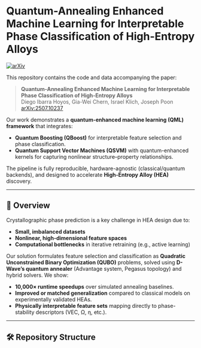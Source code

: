 # Quantum-Annealing Enhanced Machine Learning for Interpretable Phase Classification of High-Entropy Alloys

[![arXiv](https://img.shields.io/badge/arXiv-2507.10237v1-b31b1b.svg)](https://arxiv.org/abs/2507.10237)

This repository contains the code and data accompanying the paper:

> **Quantum-Annealing Enhanced Machine Learning for Interpretable Phase Classification of High-Entropy Alloys**  
> Diego Ibarra Hoyos, Gia-Wei Chern, Israel Klich, Joseph Poon  
> [arXiv:2507.10237](https://arxiv.org/abs/2507.10237)

Our work demonstrates a **quantum-enhanced machine learning (QML) framework** that integrates:

- **Quantum Boosting (QBoost)** for interpretable feature selection and phase classification.
- **Quantum Support Vector Machines (QSVM)** with quantum-enhanced kernels for capturing nonlinear structure–property relationships.

The pipeline is fully reproducible, hardware-agnostic (classical/quantum backends), and designed to accelerate **High-Entropy Alloy (HEA)** discovery.

---

## 📖 Overview

Crystallographic phase prediction is a key challenge in HEA design due to:
- **Small, imbalanced datasets**  
- **Nonlinear, high-dimensional feature spaces**
- **Computational bottlenecks** in iterative retraining (e.g., active learning)

Our solution formulates feature selection and classification as **Quadratic Unconstrained Binary Optimization (QUBO)** problems, solved using **D-Wave’s quantum annealer** (Advantage system, Pegasus topology) and hybrid solvers. We show:

- **10,000× runtime speedups** over simulated annealing baselines.
- **Improved or matched generalization** compared to classical models on experimentally validated HEAs.
- **Physically interpretable feature sets** mapping directly to phase-stability descriptors (VEC, Ω, η, etc.).

---

## 🛠️ Repository Structure

